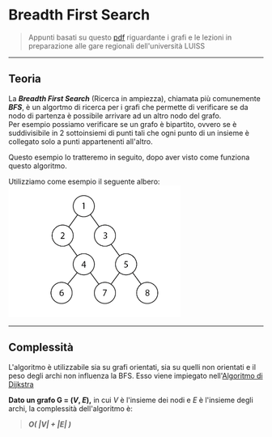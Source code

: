 # Breadth First Search 
>Appunti basati su questo [pdf](https://moodle2.units.it/pluginfile.php/438805/mod_resource/content/1/Lecture_16_handout.pdf) riguardante i grafi e le lezioni in preparazione alle gare regionali dell'università LUISS

****

## Teoria
La ***Breadth First Search*** (Ricerca in ampiezza), chiamata più comunemente ***BFS***, è un algortmo di ricerca per i grafi che permette di verificare se da nodo di partenza è possibile arrivare ad un altro nodo del grafo.  
Per esempio possiamo verificare se un grafo è bipartito, ovvero se è suddivisibile in 2 sottoinsiemi di punti tali che ogni punto di un insieme è collegato solo a punti appartenenti all'altro.

Questo esempio lo tratteremo in seguito, dopo aver visto come funziona questo algoritmo.

Utilizziamo come esempio il seguente albero:  
<img src="https://github.com/LikegoldTOMMY/Introduzione-alla-programmazione-competitiva/blob/main/Useful%20Files/Graph.png?raw=true)" width="340" height="260">


***

## Complessità
L'algoritmo è utilizzabile sia su grafi orientati, sia su quelli non orientati e il peso degli archi non influenza la BFS. Esso viene impiegato nell'[Algoritmo di Dijkstra](https://github.com/LikegoldTOMMY/Introduzione-alla-programmazione-competitiva/blob/main/13.%20Dijkstra/Dijkstra.md)

**Dato un grafo G = (*V*, *E*),** in cui *V* è l'insieme dei nodi e *E* è l'insieme degli archi, la complessità dell'algoritmo è:
> ***O( |V| + |E| )***